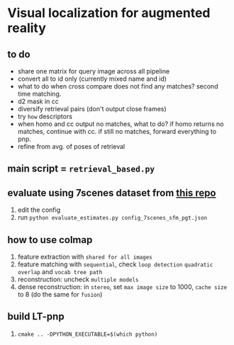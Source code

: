 # Visual localization for augmented reality

## to do
- share one matrix for query image across all pipeline
- convert all to id only (currently mixed name and id)
- what to do when cross compare does not find any matches? second time matching.
- d2 mask in cc
- diversify retrieval pairs (don't output close frames)
- try `how` descriptors
- when homo and cc output no matches, what to do? if homo returns no matches, continue with cc. if still no matches, forward everything to pnp.
- refine from avg. of poses of retrieval

## main script = `retrieval_based.py`

## evaluate using 7scenes dataset from [this repo](https://github.com/tsattler/visloc_pseudo_gt_limitations)
1. edit the config
2. run `python evaluate_estimates.py config_7scenes_sfm_pgt.json`

## how to use colmap
1. feature extraction with `shared for all images`
2. feature matching with `sequential`, check `loop detection` `quadratic overlap` and `vocab tree path`
3. reconstruction: uncheck `multiple models`
4. dense reconstruction: in `stereo`, set `max image size` to 1000, `cache size` to 8 (do the same for `fusion`)
   
## build LT-pnp
1. `cmake .. -DPYTHON_EXECUTABLE=$(which python)`